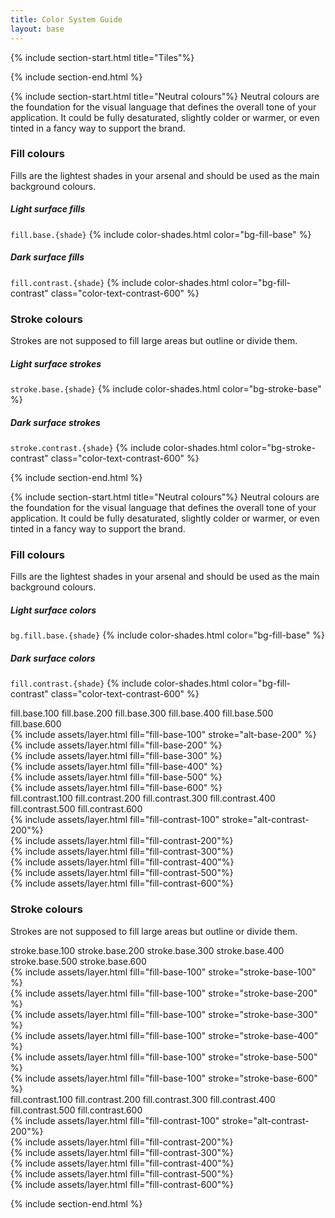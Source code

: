 ```yaml
---
title: Color System Guide
layout: base
---
```


{% include section-start.html title="Tiles"%}
<div class="flex flex-col ghost-border-1-alt-base-200 rounded overflow-hidden">
    <div class="bg-alt-base-200 h-24"></div>
    <div class="bg-alt-base-300 h-24"></div>
</div>
{% include section-end.html %}

{% include section-start.html title="Neutral colours"%}
Neutral colours are the foundation for the visual language that defines the overall tone of your application. It could be fully desaturated, slightly colder or warmer, or even tinted in a fancy way to support the brand.

### Fill colours
Fills are the lightest shades in your arsenal and should be used as the main background colours.

##### Light surface fills
`fill.base.{shade}`
{% include color-shades.html color="bg-fill-base" %}

##### Dark surface fills
`fill.contrast.{shade}`
{% include color-shades.html color="bg-fill-contrast" class="color-text-contrast-600" %}

### Stroke colours
Strokes are not supposed to fill large areas but outline or divide them.

##### Light surface strokes
`stroke.base.{shade}`
{% include color-shades.html color="bg-stroke-base" %}

##### Dark surface strokes
`stroke.contrast.{shade}`
{% include color-shades.html color="bg-stroke-contrast" class="color-text-contrast-600" %}

{% include section-end.html %}




{% include section-start.html title="Neutral colours"%}
Neutral colours are the foundation for the visual language that defines the overall tone of your application. It could be fully desaturated, slightly colder or warmer, or even tinted in a fancy way to support the brand.

### Fill colours
Fills are the lightest shades in your arsenal and should be used as the main background colours.

##### Light surface colors
`bg.fill.base.{shade}`
{% include color-shades.html color="bg-fill-base" %}

##### Dark surface colors
`fill.contrast.{shade}`
{% include color-shades.html color="bg-fill-contrast" class="color-text-contrast-600" %}

<div class="flex flex-row gap-md border-stroke-base-100 border rounded-md py-md">
    <div class="flex flex-col-reverse flex-1 py-8 ">
        <span class="flex flex-row items-center justify-end font-mono text-sm gap-md h-9">
            <span class="px-xs2 py-xs4 bg-alt-base-200 rounded-sm">fill.base.100</span>
        </span>
        <span class="flex flex-row items-center justify-end font-mono text-sm gap-md h-9">
            <span class="px-xs2 py-xs4 bg-alt-base-200 rounded-sm">fill.base.200</span>
        </span>
        <span class="flex flex-row items-center justify-end font-mono text-sm gap-md h-9">
            <span class="px-xs2 py-xs4 bg-alt-base-200 rounded-sm">fill.base.300</span>
        </span>
        <span class="flex flex-row items-center justify-end font-mono text-sm gap-md h-9">
            <span class="px-xs2 py-xs4 bg-alt-base-200 rounded-sm">fill.base.400</span>
        </span>
        <span class="flex flex-row items-center justify-end font-mono text-sm gap-md h-9">
            <span class="px-xs2 py-xs4 bg-alt-base-200 rounded-sm">fill.base.500</span>
        </span>
        <span class="flex flex-row items-center justify-end font-mono text-sm gap-md h-9">
            <span class="px-xs2 py-xs4 bg-alt-base-200 rounded-sm">fill.base.600</span>
        </span>
    </div>
    <div class="flex flex-col-reverse pb-16">
        <div class="layers h-9 z-[1]">
            {% include assets/layer.html fill="fill-base-100" stroke="alt-base-200" %}
        </div>
        <div class="layers h-9 z-[2]">
            {% include assets/layer.html fill="fill-base-200" %}
        </div>
        <div class="layers h-9 z-[3]">
            {% include assets/layer.html fill="fill-base-300" %}
        </div>
        <div class="layers h-9 z-[4]">
            {% include assets/layer.html fill="fill-base-400" %}
        </div>
        <div class="layers h-9 z-[5]">
            {% include assets/layer.html fill="fill-base-500" %}
        </div>
        <div class="layers h-9 z-[6]">
            {% include assets/layer.html fill="fill-base-600" %}
        </div>
    </div>
    <div class="flex flex-col flex-1 py-8 ">
    </div>
</div>

<div class="flex flex-row gap-md bg-fill-contrast-100 rounded-md py-md">
    <div class="flex flex-col flex-1 py-8 color-text-contrast-500">
        <span class="flex flex-row items-center justify-end font-mono text-sm gap-md h-9">
            <span class="px-xs2 py-xs4 bg-alt-contrast-200 rounded-sm">fill.contrast.100</span>
        </span>
        <span class="flex flex-row items-center justify-end font-mono text-sm gap-md h-9">
            <span class="px-xs2 py-xs4 bg-alt-contrast-200 rounded-sm">fill.contrast.200</span>
        </span>
        <span class="flex flex-row items-center justify-end font-mono text-sm gap-md h-9">
            <span class="px-xs2 py-xs4 bg-alt-contrast-200 rounded-sm">fill.contrast.300</span>
        </span>
        <span class="flex flex-row items-center justify-end font-mono text-sm gap-md h-9">
            <span class="px-xs2 py-xs4 bg-alt-contrast-200 rounded-sm">fill.contrast.400</span>
        </span>
        <span class="flex flex-row items-center justify-end font-mono text-sm gap-md h-9">
            <span class="px-xs2 py-xs4 bg-alt-contrast-200 rounded-sm">fill.contrast.500</span>
        </span>
        <span class="flex flex-row items-center justify-end font-mono text-sm gap-md h-9">
            <span class="px-xs2 py-xs4 bg-alt-contrast-200 rounded-sm">fill.contrast.600</span>
        </span>
    </div>
    <div class="flex flex-col-reverse pb-16">
        <div class="layers h-9 z-[1]">
            {% include assets/layer.html fill="fill-contrast-100" stroke="alt-contrast-200"%}
        </div>
        <div class="layers h-9 z-[2]">
            {% include assets/layer.html fill="fill-contrast-200"%}
        </div>
        <div class="layers h-9 z-[3]">
            {% include assets/layer.html fill="fill-contrast-300"%}
        </div>
        <div class="layers h-9 z-[4]">
            {% include assets/layer.html fill="fill-contrast-400"%}
        </div>
        <div class="layers h-9 z-[5]">
            {% include assets/layer.html fill="fill-contrast-500"%}
        </div>
        <div class="layers h-9 z-[6]">
            {% include assets/layer.html fill="fill-contrast-600"%}
        </div>
    </div>
    <div class="flex flex-col flex-1 py-8 ">
    </div>
</div>


### Stroke colours
Strokes are not supposed to fill large areas but outline or divide them.

<div class="flex flex-row gap-md border-stroke-base-100 border rounded-md py-md">
    <div class="flex flex-col-reverse flex-1 py-8 ">
        <span class="flex flex-row items-center justify-end font-mono text-sm gap-md h-9">
            <span class="px-xs2 py-xs4 bg-alt-base-200 rounded-sm">stroke.base.100</span>
        </span>
        <span class="flex flex-row items-center justify-end font-mono text-sm gap-md h-9">
            <span class="px-xs2 py-xs4 bg-alt-base-200 rounded-sm">stroke.base.200</span>
        </span>
        <span class="flex flex-row items-center justify-end font-mono text-sm gap-md h-9">
            <span class="px-xs2 py-xs4 bg-alt-base-200 rounded-sm">stroke.base.300</span>
        </span>
        <span class="flex flex-row items-center justify-end font-mono text-sm gap-md h-9">
            <span class="px-xs2 py-xs4 bg-alt-base-200 rounded-sm">stroke.base.400</span>
        </span>
        <span class="flex flex-row items-center justify-end font-mono text-sm gap-md h-9">
            <span class="px-xs2 py-xs4 bg-alt-base-200 rounded-sm">stroke.base.500</span>
        </span>
        <span class="flex flex-row items-center justify-end font-mono text-sm gap-md h-9">
            <span class="px-xs2 py-xs4 bg-alt-base-200 rounded-sm">stroke.base.600</span>
        </span>
    </div>
    <div class="flex flex-col-reverse pb-16">
        <div class="layers h-9 z-[1]">
            {% include assets/layer.html fill="fill-base-100" stroke="stroke-base-100" %}
        </div>
        <div class="layers h-9 z-[2]">
            {% include assets/layer.html fill="fill-base-100" stroke="stroke-base-200" %}
        </div>
        <div class="layers h-9 z-[3]">
            {% include assets/layer.html fill="fill-base-100" stroke="stroke-base-300" %}
        </div>
        <div class="layers h-9 z-[4]">
            {% include assets/layer.html fill="fill-base-100" stroke="stroke-base-400" %}
        </div>
        <div class="layers h-9 z-[5]">
            {% include assets/layer.html fill="fill-base-100" stroke="stroke-base-500" %}
        </div>
        <div class="layers h-9 z-[6]">
            {% include assets/layer.html fill="fill-base-100" stroke="stroke-base-600" %}
        </div>
    </div>
    <div class="flex flex-col flex-1 py-8 ">
    </div>
</div>

<div class="flex flex-row gap-md bg-fill-contrast-100 rounded-md py-md">
    <div class="flex flex-col flex-1 py-8 color-text-contrast-500">
        <span class="flex flex-row items-center justify-end font-mono text-sm gap-md h-9">
            <span class="px-xs2 py-xs4 bg-alt-contrast-200 rounded-sm">fill.contrast.100</span>
        </span>
        <span class="flex flex-row items-center justify-end font-mono text-sm gap-md h-9">
            <span class="px-xs2 py-xs4 bg-alt-contrast-200 rounded-sm">fill.contrast.200</span>
        </span>
        <span class="flex flex-row items-center justify-end font-mono text-sm gap-md h-9">
            <span class="px-xs2 py-xs4 bg-alt-contrast-200 rounded-sm">fill.contrast.300</span>
        </span>
        <span class="flex flex-row items-center justify-end font-mono text-sm gap-md h-9">
            <span class="px-xs2 py-xs4 bg-alt-contrast-200 rounded-sm">fill.contrast.400</span>
        </span>
        <span class="flex flex-row items-center justify-end font-mono text-sm gap-md h-9">
            <span class="px-xs2 py-xs4 bg-alt-contrast-200 rounded-sm">fill.contrast.500</span>
        </span>
        <span class="flex flex-row items-center justify-end font-mono text-sm gap-md h-9">
            <span class="px-xs2 py-xs4 bg-alt-contrast-200 rounded-sm">fill.contrast.600</span>
        </span>
    </div>
    <div class="flex flex-col-reverse pb-16">
        <div class="layers h-9 z-[1]">
            {% include assets/layer.html fill="fill-contrast-100" stroke="alt-contrast-200"%}
        </div>
        <div class="layers h-9 z-[2]">
            {% include assets/layer.html fill="fill-contrast-200"%}
        </div>
        <div class="layers h-9 z-[3]">
            {% include assets/layer.html fill="fill-contrast-300"%}
        </div>
        <div class="layers h-9 z-[4]">
            {% include assets/layer.html fill="fill-contrast-400"%}
        </div>
        <div class="layers h-9 z-[5]">
            {% include assets/layer.html fill="fill-contrast-500"%}
        </div>
        <div class="layers h-9 z-[6]">
            {% include assets/layer.html fill="fill-contrast-600"%}
        </div>
    </div>
    <div class="flex flex-col flex-1 py-8 ">
    </div>
</div>

{% include section-end.html %}